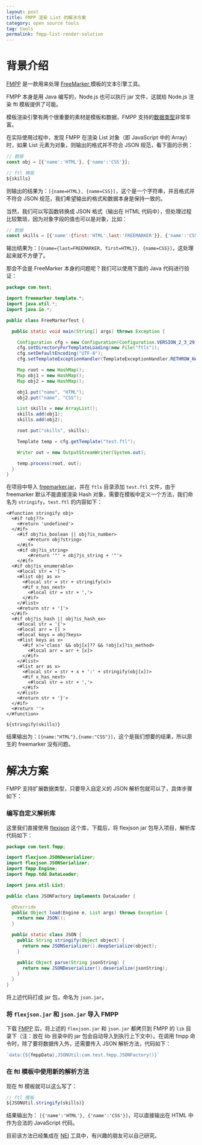 ```yaml
---
layout: post
title: FMPP 渲染 List 的解决方案
category: open source tools
tag: tools
permalink: fmpp-list-render-solution
---
```


# 背景介绍

[FMPP](http://fmpp.sourceforge.net/index.html) 是一款用来处理 [FreeMarker ](https://freemarker.apache.org/) 模板的文本引擎工具。

FMPP 本身是用 Java 编写的，Node.js 也可以执行 jar 文件，这就给 Node.js 渲染 ftl 模板提供了可能。

模板渲染引擎有两个很重要的素材是模板和数据，FMPP 支持的[数据类型](http://fmpp.sourceforge.net/dataloader.html)非常丰富。

在实际使用过程中，发现 FMPP 在渲染 List 对象（即 JavaScript 中的 Array）时，如果 List 元素为对象，则输出的格式并不符合 JSON 规范，看下面的示例：

```js
// 数据
const obj = [{'name':'HTML'}, {'name':'CSS'}];
```

```js
// ftl 模板
${skills}
```

则输出的结果为：`[{name=HTML}, {name=CSS}]`，这个是一个字符串，并且格式并不符合 JSON 规范，我们希望输出的格式和数据本身是保持一致的。

当然，我们可以写函数转换成 JSON 格式（输出在 HTML 代码中），但处理过程比较繁琐，因为对象字段的值也可以是对象，比如：

```js
// 数据
const skills = [{'name':{first:'HTML',last:'FREEMARKER'}}, {'name':'CSS'}];
```

输出结果为：`[{name={last=FREEMARKER, first=HTML}}, {name=CSS}]`，这处理起来就不方便了。

那会不会是 FreeMarker 本身的问题呢？我们可以使用下面的 Java 代码进行验证：

```java
package com.test;

import freemarker.template.*;
import java.util.*;
import java.io.*;

public class FreeMarkerTest {

  public static void main(String[] args) throws Exception {

    Configuration cfg = new Configuration(Configuration.VERSION_2_3_29);
    cfg.setDirectoryForTemplateLoading(new File("ftls"));
    cfg.setDefaultEncoding("UTF-8");
    cfg.setTemplateExceptionHandler(TemplateExceptionHandler.RETHROW_HANDLER);

    Map root = new HashMap();
    Map obj1 = new HashMap();
    Map obj2 = new HashMap();

    obj1.put("name", "HTML");
    obj2.put("name", "CSS");

    List skills = new ArrayList();
    skills.add(obj1);
    skills.add(obj2);

    root.put("skills", skills);

    Template temp = cfg.getTemplate("test.ftl");

    Writer out = new OutputStreamWriter(System.out);

    temp.process(root, out);
  }
}
```

在项目中导入 [freemarker.jar](https://freemarker.apache.org/freemarkerdownload.html)，并在 `ftls` 目录添加 `test.ftl` 文件，由于 freemarker 默认不能直接渲染 Hash 对象，需要在模板中定义一个方法，我们命名为 `stringify`，`test.ftl` 的内容如下：

```shell
<#function stringify obj>
  <#if !obj??>
    <#return 'undefined'>
  </#if>
    <#if obj?is_boolean || obj?is_number>
        <#return obj?string>
    </#if>
    <#if obj?is_string>
        <#return '"' + obj?js_string + '"'>
    </#if>
  <#if obj?is_enumerable>
    <#local str = '['>
    <#list obj as x>
      <#local str = str + stringify(x)>
      <#if x_has_next>
        <#local str = str + ','>
      </#if>
    </#list>
    <#return str + ']'>
  </#if>
  <#if obj?is_hash || obj?is_hash_ex>
    <#local str = '{'>
    <#local arr = [] >
    <#local keys = obj?keys>
    <#list keys as x>
      <#if x!='class' && obj[x]?? && !obj[x]?is_method>
        <#local arr = arr + [x]>
      </#if>
    </#list>
    <#list arr as x>
      <#local str = str + x + ':' + stringify(obj[x])>
      <#if x_has_next>
        <#local str = str + ','>
      </#if>
    </#list>
    <#return str + '}'>
  </#if>
  <#return ''>
</#function>

${stringify(skills)}
```

结果输出为：`[{name:"HTML"},{name:"CSS"}]`，这个是我们想要的结果，所以原生的 freemarker 没有问题。


# 解决方案

FMPP 支持扩展数据类型，只要导入自定义的 JSON 解析包就可以了，具体步骤如下：

### 编写自定义解析库
这里我们直接使用 [flexjson](https://sourceforge.net/projects/flexjson/files/) 这个库，下载后，将 flexjson jar 包导入项目，解析库代码如下：

```java
package com.test.fmpp;

import flexjson.JSONDeserializer;
import flexjson.JSONSerializer;
import fmpp.Engine;
import fmpp.tdd.DataLoader;

import java.util.List;

public class JSONFactory implements DataLoader {

  @Override
  public Object load(Engine e, List args) throws Exception {
    return new JSON();
  }

  public static class JSON {
    public String stringify(Object object) {
      return new JSONSerializer().deepSerialize(object);
    }

    public Object parse(String jsonString) {
      return new JSONDeserializer().deserialize(jsonString);
    }
  }
}
```

将上述代码打成 jar 包，命名为 `json.jar`。


### 将 `flexjson.jar` 和 `json.jar` 导入 FMPP

下载 [FMPP](http://fmpp.sourceforge.net/index.html) 后，将上述的 `flexjson.jar` 和 `json.jar` 都拷贝到 FMPP 的 `lib` 目录下（注：放在 lib 目录中的 jar 包会自动导入到执行上下文中）。在调用 fmpp 命令时，除了要将数据传入外，还需要传入 JSON 解析方法，代码如下：

```js
`data:{${fmppData},JSONUtil:com.test.fmpp.JSONFactory()}`
```

### 在 ftl 模板中使用新的解析方法

现在 ftl 模板就可以这么写了：

```js
// ftl 模板
${JSONUtil.stringify(skills)}
```

结果输出为： `[{'name':'HTML'}, {'name':'CSS'}]`，可以直接输出在 HTML 中作为合法的 JavaScript 代码。

目前该方法已经集成在 [NEI](https://github.com/NEIAPI/nei-toolkit/blob/master/lib/node-fmpp/index.js#L44) 工具中，有兴趣的朋友可以自己研究。
